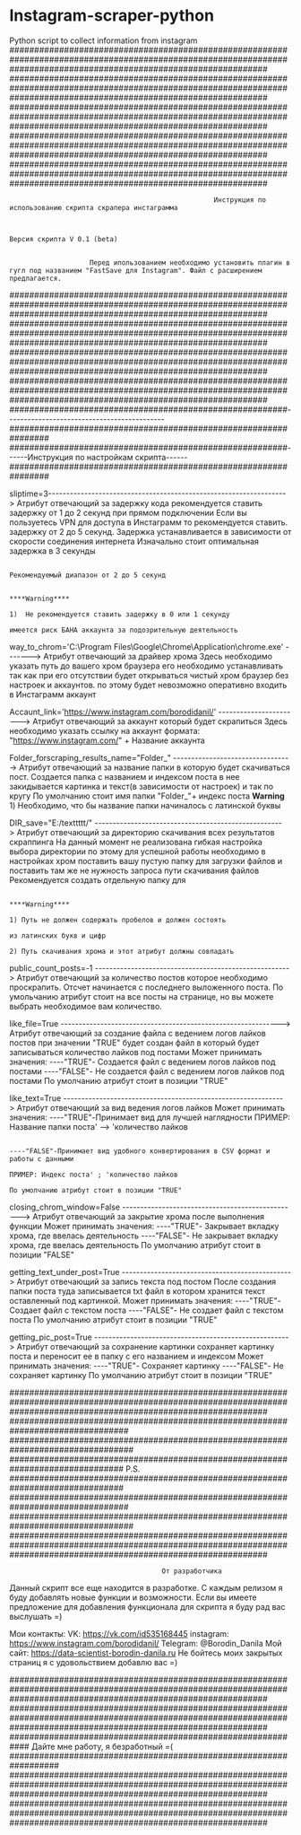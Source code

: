 # Instagram-scraper-python
Python script to collect information from instagram
####################################################################################################################################################################
####################################################################################################################################################################
####################################################################################################################################################################
####################################################################################################################################################################
####################################################################################################################################################################
 
 
                                                       Инструкция по использованию скрипта скрапера инстаграмма
 
 
                                                                       Версия скрипта V 0.1 (beta)
 
 
                        Перед ипользованием необходимо установить плагин в гугл под названием "FastSave для Instagram". Файл с расширением предлагается.
 
 
####################################################################################################################################################################
####################################################################################################################################################################
####################################################################################################################################################################
#################################################################################################################################################################### 
########################################################--------------------------------------------################################################################
########################################################------Инструкция по настройкам скрипта------################################################################
 
 
 
 
 
 
 
 sliptime=3------------------------------------------------------------------> Атрибут отвечающий за задержку кода
                                                                               рекомендуется ставить задержку от 1 до 2 секунд при прямом подключении
                                                                               Если вы пользуетесь VPN для доступа в Инстаграмм то рекомендуется ставить.
                                                                               задержку от 2 до 5 секунд.
                                                                               Задержка устанавливается в зависимости от скорости соединения интернета
                                                                               Изначально стоит оптимальная задержка в 3 секунды
                                                                                       
 
                                                                                       Рекомендуемый диапазон от 2 до 5 секунд  
 
                                                                                                   ****Warning**** 
                                                                               1)  Не рекомендуется ставить задержку в 0 или 1 секунду
                                                                                   имеется риск БАНА аккаунта за подозрительную деятельность      
 
                                  
 way_to_chrom='C:\Program Files\Google\Chrome\Application\chrome.exe' -------> Атрибут отвечающий за драйвер хрома
                                                                               Здесь необходимо указать путь до вашего хром браузера
                                                                               его необходимо устанавливать так как при его отсутствии будет
                                                                               открываться чистый хром браузер без настроек и аккаунтов.
                                                                               по этому будет невозможно оперативно входить в Инстаграмм аккаунт
                                                                               
                                                                               
                                                                               
                                                                               
                                                                               
                                                                               
                                                                               
                                                                               
                                                                                
 Accaunt_link='https://www.instagram.com/borodidanil/' -----------------------> Атрибут отвечающий за аккаунт который будет скрапиться
                                                                               Здесь необходимо указать ссылку на аккаунт формата: 
                                                                               "https://www.instagram.com/" + Название аккаунта
                                                                               
                                                                               
                                                                               
                                                                               
                                                                               
                                                                               
                                                                               
                                                                               
                                                                                
 Folder_forscraping_results_name="Folder_"  ---------------------------------> Атрибут отвечающий за название папки в которую будет скачиваться пост. 
                                                                               Создается папка с названием и индексом поста
                                                                               в нее закидывается картинка и текст(в зависимости от настроек) и так по кругу
                                                                               По умолчанию стоит имя папки "Folder_"+ индекс поста 
                                                                                                   ****Warning****
                                                                               1) Необходимо, что бы название папки начиналось с латинской буквы 
                                                                               
                                                                               
                                                                               
                                                                                
 DIR_save="E:/texttttt/" ----------------------------------------------------> Атрибут отвечающий за директорию скачивания всех результатов скраппинга
                                                                               На данный момент не реализована гибкая настройка выбора директории
                                                                               по этому для успешной работы необходимо в настройках хром поставить
                                                                               вашу пустую папку для загрузки файлов и поставить там же не нужность 
                                                                               запроса пути скачивания файлов
                                                                                          Рекомендуется создать отдельную папку для 
 
 
 
                                                                                                   ****Warning****
                                                                               1) Путь не должен содержать пробелов и должен состоять 
                                                                                   из латинских букв и цифр
                                                                               2) Путь скачивания хрома и этот атрибут должны совпадать
                                                                               
                                                                               
                                                                                
 public_count_posts=-1 ------------------------------------------------------> Атрибут отвечающий за количество постов которое необходимо проскрапить.
                                                                               Отсчет начинается с последнего выложенного поста.
                                                                               По умольчанию атрибут стоит на все посты на странице, но вы можете выбрать 
                                                                               необходимое вам количество.
                                                                               
                                                                               
                                                                               
                                                                               
                                                                               
                                                                               
                                                                                
 like_file=True -------------------------------------------------------------> Атрибут отвечающий за создание файла с ведением логов лайков постов
                                                                               при значении "TRUE" будет создан файл в который будет записываться
                                                                               количество лайков под постами
                                                                               Может принимать значения:
                                                                               ----"TRUE"- Создается файл с ведением логов лайков под постами
                                                                               ----"FALSE"- Не создается файл с ведением логов лайков под постами
                                                                               По умолчанию атрибут стоит в позиции "TRUE" 
                                                                               
                                                                               
                                                                                
 like_text=True -------------------------------------------------------------> Атрибут отвечающий за вид ведения логов лайков
                                                                               Может принимать значения:
                                                                               ----"TRUE"-Принимает вид для лучшей наглядности
                                                                                           ПРИМЕР: Название папки поста' --> 'количество лайков                                                                              
   
                                                                               ----"FALSE"-Принимает вид удобного конвертирования в CSV формат и работы с данными
                                                                                           ПРИМЕР: Индекс поста' ; 'количество лайков
                                                                               По умолчанию атрибут стоит в позиции "TRUE"
                                                                               
                                                                               
                                                                               
                                                                               
                                                                               
                                                                                
 closing_chrom_window=False -------------------------------------------------> Атрибут отвечающий за закрытие хрома после выполнения функции
                                                                               Может принимать значения:
                                                                               ----"TRUE"- Закрывает вкладку хрома, где ввелась деятельность
                                                                               ----"FALSE"- Не закрывает вкладку хрома, где ввелась деятельность
                                                                               По умолчанию атрибут стоит в позиции "FALSE"
                                                                               
                                                                               
                                                                               
                                                                               
                                                                               
                                                                               
                                                                               
                                                                                
 getting_text_under_post=True -----------------------------------------------> Атрибут отвечающий за запись текста под постом
                                                                               После создания папки поста туда записывается  txt файл
                                                                               в котором хранится текст
                                                                               оставленный под картинкой.
                                                                               Может принимать значения:
                                                                               ----"TRUE"- Создает файл с текстом поста
                                                                               ----"FALSE"- Не создает файл с текстом поста
                                                                               По умолчанию атрибут стоит в позиции "TRUE"
                                                                               
                                                                               
                                                                               
                                                                               
                                                                                
getting_pic_post=True ------------------------------------------------------> Атрибут отвечающий за сохранение картинки
                                                                               сохраняет картинку поста и переносит ее в папку с его названием и индексом 
                                                                               Может принимать значения:
                                                                               ----"TRUE"- Сохраняет картинку
                                                                               ----"FALSE"- Не сохраняет картинку
                                                                               По умолчанию атрибут стоит в позиции "TRUE"







####################################################################################################################################################################
################################################################################   #################################################################################
############################################################################### P.S. ###############################################################################
################################################################################   ################################################################################# 
####################################################################################################################################################################



 

                                          От разработчика
 Данный скрипт все еще находится в разработке. С каждым релизом я буду добавлять новые функции и возможности.
 Если вы имеете предложение для добавления функционала для скрипта я буду рад вас выслушать =)

 Мои контакты:
 VK: https://vk.com/id535168445
 instagram: https://www.instagram.com/borodidanil/
 Telegram: @Borodin_Danila
 Мой сайт: https://data-scientist-borodin-danila.ru
 Не бойтесь моих закрытых страниц я с удовольствием добавлю вас =)






####################################################################################################################################################################
####################################################################################################################################################################
############################################################ Дайте мне работу, я безработный  =(  ##################################################################
####################################################################################################################################################################
####################################################################################################################################################################
